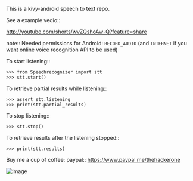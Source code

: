 This is a kivy-android speech to text repo.

See a example vedio::


http://youtube.com/shorts/wvZQshoAw-Q?feature=share

note::
    Needed permissions for Android: `RECORD_AUDIO` (and `INTERNET` if you want
    online voice recognition API to be used)


To start listening::

    >>> from Speechrecognizer import stt
    >>> stt.start()
    
	
To retrieve partial results while listening::

    >>> assert stt.listening
    >>> print(stt.partial_results)
   
   
To stop listening::


    >>> stt.stop()
  
  
To retrieve results after the listening stopped::


    >>> print(stt.results)
Buy me a cup of coffee: paypal:: 
https://www.paypal.me/thehackerone


![image](https://user-images.githubusercontent.com/83164668/116036818-dd158100-a684-11eb-961e-e7f0172e69d2.png)

